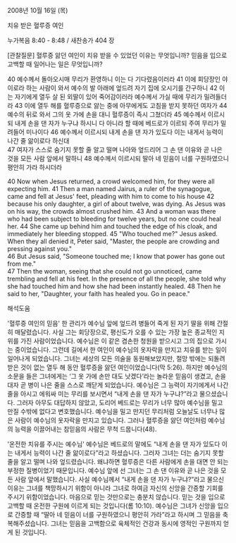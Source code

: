 2008년 10월 16일 (목)

치유 받은 혈루증 여인



누가복음 8:40 - 8:48 / 새찬송가 404 장


[관찰질문]
혈루증 앓던 여인이 치유 받을 수 있었던 이유는 무엇입니까? 
믿음을 입으로 고백할 때 일어나는 일은 무엇입니까?  

40 예수께서 돌아오시매 무리가 환영하니 이는 다 기다렸음이러라 
41 이에 회당장인 야이로라 하는 사람이 와서 예수의 발 아래에 엎드려 자기 집에 오시기를 간구하니 
42 이는 자기에게 열두 살 된 외딸이 있어 죽어감이러라 예수께서 가실 때에 무리가 밀려들더라 
43 이에 열두 해를 혈루증으로 앓는 중에 아무에게도 고침을 받지 못하던 여자가 
44 예수의 뒤로 와서 그의 옷 가에 손을 대니 혈루증이 즉시 그쳤더라 
45 예수께서 이르시되 내게 손을 댄 자가 누구냐 하시니 다 아니라 할 때에 베드로가 이르되 주여 무리가 밀려들어 미나이다 
46 예수께서 이르시되 내게 손을 댄 자가 있도다 이는 내게서 능력이 나간 줄 앎이로다 하신대  
47 여자가 스스로 숨기지 못할 줄 알고 떨며 나아와 엎드리어 그 손 댄 이유와 곧 나은 것을 모든 사람 앞에서 말하니 
48 예수께서 이르시되 딸아 네 믿음이 너를 구원하였으니 평안히 가라 하시더라 

40 Now when Jesus returned, a crowd welcomed him, for they were all expecting him. 
41 Then a man named Jairus, a ruler of the synagogue, came and fell at Jesus' feet, pleading with him to come to his house 
42 because his only daughter, a girl of about twelve, was dying. As Jesus was on his way, the crowds almost crushed him. 
43 And a woman was there who had been subject to bleeding for twelve years, but no one could heal her. 
44 She came up behind him and touched the edge of his cloak, and immediately her bleeding stopped. 
45 "Who touched me?" Jesus asked. When they all denied it, Peter said, "Master, the people are crowding and pressing against you."  
46 But Jesus said, "Someone touched me; I know that power has gone out from me."  
47 Then the woman, seeing that she could not go unnoticed, came trembling and fell at his feet. In the presence of all the people, she told why she had touched him and how she had been instantly healed. 
48 Then he said to her, "Daughter, your faith has healed you. Go in peace."

해석도움





'혈루증 여인의 믿음'
 한 관리가 예수님 앞에 엎드려 병들어 죽게 된 자기 딸을 위해 간절히 매달렸습니다. 사실 그는 회당장으로, 평신도가 오를 수 있는 가장 높은 종교적인 지위를 가진 사람이었습니다. 예수님은 이 같은 겸손한 청원을 받으시고 그의 집으로 가시는 중이었습니다. 그런데 길에서 한 여인이 예수님의 옷자락을 만지고 치유를 받는 일이 일어나게 되었습니다. 그녀는 세상의 모든 의술을 동원해보았지만, 절망 밖에는 되돌려 받은 것이 없는 열두 해 동안 혈루증을 앓던 여인이었습니다(막 5:26). 하지만 예수님의 소문을 들은 그녀에게는 ‘그 옷 가에 손만 대도 낫겠다’라는 놀라운 믿음이 생겼고, 손을 대자 곧 병이 나은 줄을 스스로 깨닫게 되었습니다. 예수님은 그 능력이 자기에게서 나간 줄을 아시고 에워싸 미는 무리를 보시면서 “내게 손을 댄 자가 누구냐?”라고 물으셨습니다. 그러자 아무도 대답하지 않았고, 도리어 베드로는 무리가 너무 많아 예수님을 밀고 만질 수밖에 없다고 변호했습니다. 예수님을 밀고 만지던 무리처럼 오늘날도 너무나 많은 사람이 예수님의 옷자락을 만지고 있습니다. 그러나 혈루증을 앓던 여인처럼 예수님의 능력을 이끌어내는 참믿음의 사람은 무척 드뭅니다(48).   

'온전한 치유를 주시는 예수님'
 예수님은 베드로의 말에도 “내게 손을 댄 자가 있도다 이는 내게서 능력이 나간 줄 앎이로다”라고 하셨습니다. 그러자 그녀는 더는 숨기지 못할 줄을 알고 떨며 나와 엎드렸습니다. 왜냐하면 혈루증은 다른 사람에게 손을 대면 안 되는 부정한 질병이었기 때문입니다. 예수님 앞에 선 그녀는 그 손 댄 이유와 곧 나은 것을 모든 사람 앞에서 말했습니다. 사실 예수님께서 “내게 손을 댄 자가 누구냐?”라고 물으신 이유는 그녀를 책망하시기 위함이 아니라 그녀로 하여금 자신의 신앙을 간증할 기회를 주시기 위함이었습니다. 마음으로 믿는 것만으로는 충분치 않습니다. 믿는 것을 입으로 고백할 때 온전한 구원에 이르게 되는 것입니다(롬 10:10). 예수님은 그녀가 신앙을 입으로 간증할 때 “딸아 네 믿음이 너를 구원하였으니 평안히 가라”라고 하시며 그 믿음을 축복해주셨습니다. 그녀는 믿음을 고백함으로 육체적인 건강과 동시에 영적인 구원까지 얻게 된 것입니다.